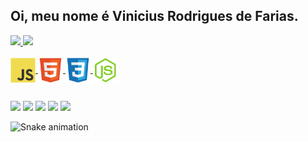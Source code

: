 ## Oi, meu nome é Vinicius Rodrigues de Farias.
 <div>
  <a href="https://github.com/vrFarias">
  <img height="160" src="https://github-readme-stats.vercel.app/api?username=vrFarias"/>
  <img height="160" src="https://github-readme-stats.vercel.app/api/top-langs/?username=vrFarias&layout=compact"/>
</div>
<div style="display: inline_block"><br>
  <img align="center" alt="JS" height="40" width="40" src="https://raw.githubusercontent.com/devicons/devicon/master/icons/javascript/javascript-original.svg">
  <img align="center" alt="HTML" height="40" width="40" src="https://raw.githubusercontent.com/devicons/devicon/master/icons/html5/html5-original.svg">
  <img align="center" alt="CSS" height="40" width="40" src="https://raw.githubusercontent.com/devicons/devicon/master/icons/css3/css3-original.svg">
  <img align="center" alt="NodeJS" height="40" width="40" src="https://raw.githubusercontent.com/devicons/devicon/master/icons/nodejs/nodejs-original.svg">
</div>
  
  ##
 
<div> 
  <a href="https://instagram.com/vrrfarias" target="_blank"><img src="https://img.shields.io/badge/-Instagram-%23E4405F?style=for-the-badge&logo=instagram&logoColor=white" target="_blank"></a>
  <a href = "mailto: vulgofariaspessoal@gmail.com"><img src="https://img.shields.io/badge/-Gmail-%23333?style=for-the-badge&logo=gmail&logoColor=white" target="_blank"></a>
  <a href="https://www.linkedin.com/in/vinicius-rodrigues-de-farias-4b0a441a1/" target="_blank"><img src="https://img.shields.io/badge/-LinkedIn-%230077B5?style=for-the-badge&logo=linkedin&logoColor=white" target="_blank"></a>
  <a href="https://app.rocketseat.com.br/me/vrrfarias" target="_blank"><img src="https://img.shields.io/badge/-Rocketseat-blueviolet?style=for-the-badge&logoColor=white&logo=Freelancer" target="_blank"></a>
  <a href = "https://www.behance.net/vrrfarias"><img src="https://img.shields.io/badge/-Behance-blue?style=for-the-badge&logoColor=white&logo=Behance" target="_blank"></a>

 
  ![Snake animation](https://github.com/vrFarias/vrFarias/blob/output/github-contribution-grid-snake.svg)
 
</div>
